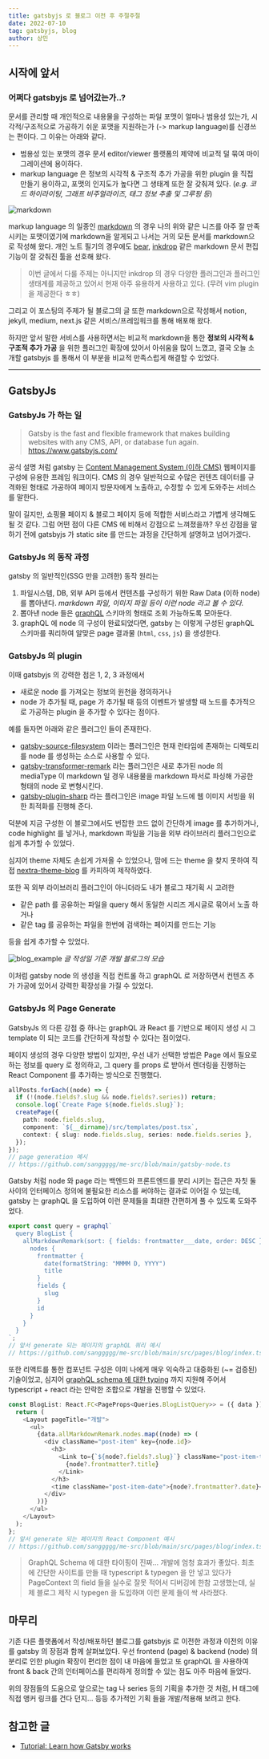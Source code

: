 ```yaml
---
title: gatsbyjs 로 블로그 이전 후 주절주절
date: 2022-07-10
tag: gatsbyjs, blog
author: 상민
---
```


## 시작에 앞서

### 어쩌다 gatsbyjs 로 넘어갔는가..?

문서를 관리할 때 개인적으로 내용물을 구성하는 파일 포맷이 얼마나 범용성 있는가, 시각적/구조적으로 가공하기 쉬운 포맷을 지원하는가 (-> markup language)를 신경쓰는 편이다. 그 이유는 아래와 같다.

- 범용성 있는 포맷의 경우 문서 editor/viewer 플랫폼의 제약에 비교적 덜 묶여 마이그레이션에 용이하다.
- markup language 은 정보의 시각적 & 구조적 추가 가공을 위한 plugin 을 직접 만들기 용이하고, 포맷의 인지도가 높다면 그 생태계 또한 잘 갖춰져 있다.
  (_e.g. 코드 하이라이팅, 그래프 비주얼라이즈, 태그 정보 추출 및 그루핑 등_)

![markdown](./markdown.png)

markup language 의 일종인 [markdown](https://www.markdownguide.org/) 의 경우 나의 위와 같은 니즈를 아주 잘 만족시키는 포맷이였기에 markdown을 알게되고 나서는 거의 모든 문서를 markdown으로 작성해 왔다. 개인 노트 필기의 경우에도 [bear](https://bear.app/), [inkdrop](https://www.inkdrop.app/) 같은 markdown 문서 편집 기능이 잘 갖춰진 툴을 선호해 왔다.

> 이번 글에서 다룰 주제는 아니지만 inkdrop 의 경우 다양한 플러그인과 플러그인 생태계를 제공하고 있어서 현재 아주 유용하게 사용하고 있다. (무려 vim plugin 을 제공한다 ㅎㅎ)

그리고 이 포스팅의 주제가 될 블로그의 글 또한 markdown으로 작성해서 notion, jekyll, medium, next.js 같은 서비스/프레임워크를 통해 배포해 왔다.

하지만 앞서 말한 서비스를 사용하면서는 비교적 markdown을 통한 **정보의 시각적 & 구조적 추가 가공** 을 위한 플러그인 확장에 있어서 아쉬움을 많이 느꼈고, 결국 오늘 소개할 gatsbyjs 를 통해서 이 부분을 비교적 만족스럽게 해결할 수 있었다.

---

## GatsbyJs

### GatsbyJs 가 하는 일

> Gatsby is the fast and flexible framework that makes building websites with any CMS, API, or database fun again. https://www.gatsbyjs.com/

공식 설명 처럼 gatsby 는 [Content Management System (이하 CMS)](https://www.oracle.com/kr/content-management/what-is-cms/) 웹페이지를 구성에 유용한 프레임 워크이다.
CMS 의 경우 일반적으로 수많은 컨텐츠 데이터를 규격화된 형태로 가공하여 페이지 방문자에게 노출하고, 수정할 수 있게 도와주는 서비스를 말한다.

말이 길지만, 쇼핑몰 페이지 & 블로그 페이지 등에 적합한 서비스라고 가볍게 생각해도 될 것 같다. 그럼 어떤 점이 다른 CMS 에 비해서 강점으로 느껴졌을까? 우선 강점을 말하기 전에 gatsbyjs 가 static site 를 만드는 과정을 간단하게 설명하고 넘어가겠다.

### GatsbyJs 의 동작 과정

gatsby 의 일반적인(SSG 만을 고려한) 동작 원리는

1. 파일시스템, DB, 외부 API 등에서 컨텐츠를 구성하기 위한 Raw Data (이하 node) 를 뽑아낸다. _markdown 파일, 이미지 파일 등이 이런 node 라고 볼 수 있다._
2. 뽑아낸 node 들은 [graphQL](https://graphql.org/) 스키마의 형태로 조회 가능하도록 모아둔다.
3. graphQL 에 node 의 구성이 완료되었다면, gatsby 는 이렇게 구성된 graphQL 스키마를 쿼리하여 알맞은 page 결과물 (`html`, `css`, `js`) 을 생성한다.

### GatsbyJs 의 plugin

이때 gatsbyjs 의 강력한 점은 1, 2, 3 과정에서

- 새로운 node 를 가져오는 정보의 원천을 정의하거나
- node 가 추가될 때, page 가 추가될 때 등의 이벤트가 발생할 때 노드를 추가적으로 가공하는
  plugin 을 추가할 수 있다는 점이다.

예를 들자면 아래와 같은 플러그인 들이 존재한다.

- [gatsby-source-filesystem](https://www.gatsbyjs.com/plugins/gatsby-source-filesystem/) 이라는 플러그인은 현재 런타임에 존재하는 디렉토리를 node 를 생성하는 소스로 사용할 수 있다.
- [gatsby-transformer-remark](https://www.gatsbyjs.com/plugins/gatsby-transformer-remark/) 라는 플러그인은 새로 추가된 node 의 mediaType 이 markdown 일 경우 내용물을 markdown 파서로 파싱해 가공한 형태의 node 로 변형시킨다.
- [gatsby-plugin-sharp](https://www.gatsbyjs.com/plugins/gatsby-plugin-sharp) 라는 플러그인은 image 파일 노드에 웹 이미지 서빙을 위한 최적화를 진행해 준다.

덕분에 지금 구성한 이 블로그에서도 번잡한 코드 없이 간단하게 image 를 추가하거나, code highlight 를 넣거나, markdown 파일을 기능을 외부 라이브러리 플러그인으로 쉽게 추가할 수 있었다.

심지어 theme 자체도 손쉽게 가져올 수 있었으나, 맘에 드는 theme 을 찾지 못하여 직접 [nextra-theme-blog](https://github.com/shuding/nextra/tree/core/packages/nextra-theme-blog) 를 카피하여 제작하였다.

또한 꼭 외부 라이브러리 플러그인이 아니더라도 내가 블로그 재기획 시 고려한

- 같은 path 를 공유하는 파일을 query 해서 동일한 시리즈 게시글로 묶어서 노출 하거나
- 같은 tag 를 공유하는 파일을 한번에 검색하는 페이지를 만드는 기능

등을 쉽게 추가할 수 있었다.

![blog_example](./blog_example.png)
_글 작성일 기준 개발 블로그의 모습_

이처럼 gatsby node 의 생성을 직접 컨트롤 하고 graphQL 로 저장하면서 컨텐츠 추가 가공에 있어서 강력한 확장성을 가질 수 있었다.

### GatsbyJs 의 Page Generate

GatsbyJs 의 다른 강점 중 하나는 graphQL 과 React 를 기반으로 페이지 생성 시 그 template 이 되는 코드를 간단하게 작성할 수 있다는 점이었다.

페이지 생성의 경우 다양한 방법이 있지만, 우선 내가 선택한 방법은 Page 에서 필요로 하는 정보를 query 로 정의하고, 그 query 를 props 로 받아서 렌더링을 진행하는 React Component 를 추가하는 방식으로 진행했다.

```ts
allPosts.forEach((node) => {
  if (!(node.fields?.slug && node.fields?.series)) return;
  console.log(`Create Page ${node.fields.slug}`);
  createPage({
    path: node.fields.slug,
    component: `${__dirname}/src/templates/post.tsx`,
    context: { slug: node.fields.slug, series: node.fields.series },
  });
});
// page generation 예시
// https://github.com/sanggggg/me-src/blob/main/gatsby-node.ts
```

Gatsby 처럼 node 와 page 라는 백엔드와 프론트엔드를 분리 시키는 접근은 자칫 둘 사이의 인터페이스 정의에 불필요한 리소스를 써야하는 결과로 이어질 수 있는데, gatsby 는 graphQL 을 도입하여 이런 문제들을 최대한 간편하게 풀 수 있도록 도와주었다.

```ts
export const query = graphql`
  query BlogList {
    allMarkdownRemark(sort: { fields: frontmatter___date, order: DESC }) {
      nodes {
        frontmatter {
          date(formatString: "MMMM D, YYYY")
          title
        }
        fields {
          slug
        }
        id
      }
    }
  }
`;
// 앞서 generate 되는 페이지의 graphQL 쿼리 예시
// https://github.com/sanggggg/me-src/blob/main/src/pages/blog/index.tsx
```

또한 리액트를 통한 컴포넌트 구성은 이미 나에게 매우 익숙하고 대중화된 (~= 검증된) 기술이었고, 심지어 [graphQL schema 에 대한 typing](https://www.gatsbyjs.com/blog/how-to-use-gatsby-graphql-type-generation/) 까지 지원해 주어서 typescript + react 라는 안락한 조합으로 개발을 진행할 수 있었다.

```ts
const BlogList: React.FC<PageProps<Queries.BlogListQuery>> = ({ data }) => {
  return (
    <Layout pageTitle="개발">
      <ul>
        {data.allMarkdownRemark.nodes.map((node) => (
          <div className="post-item" key={node.id}>
            <h3>
              <Link to={`${node?.fields?.slug}`} className="post-item-title">
                {node?.frontmatter?.title}
              </Link>
            </h3>
            <time className="post-item-date">{node?.frontmatter?.date}</time>
          </div>
        ))}
      </ul>
    </Layout>
  );
};
// 앞서 generate 되는 페이지의 React Component 예시
// https://github.com/sanggggg/me-src/blob/main/src/pages/blog/index.tsx
```

> GraphQL Schema 에 대한 타이핑이 진짜... 개발에 엄청 효과가 좋았다.
> 최초에 간단한 사이트를 만들 때 typescript & typegen 을 안 넣고 있다가 PageContext 의 field 들을 실수로 잘못 적어서 디버깅에 한참 고생했는데,
> 실제 블로그 제작 시 typegen 을 도입하며 이런 문제 들이 싹 사라졌다.

## 마무리

기존 다른 플랫폼에서 작성/배포하던 블로그를 gatsbyjs 로 이전한 과정과 이전의 이유를 gatsby 의 장점과 함께 살펴보았다.
우선 frontend (page) & backend (node) 의 분리로 인한 plugin 확장이 편리한 점이 내 마음에 들었고
또 graphQL 을 사용하여 front & back 간의 인터페이스를 편리하게 정의할 수 있는 점도 아주 마음에 들었다.

위의 장점들의 도움으로 앞으로는 tag 나 series 등의 기획을 추가한 것 처럼, H 태그에 직접 앵커 링크를 건다 던지... 등등 추가적인 기획 들을 개발/적용해 보려고 한다.

## 참고한 글

- [Tutorial: Learn how Gatsby works](https://www.gatsbyjs.com/docs/tutorial/)
